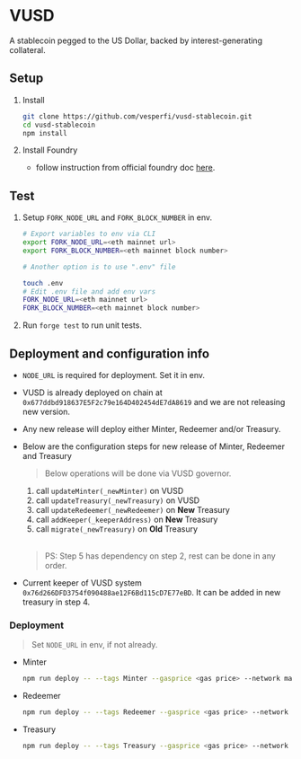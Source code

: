 # VUSD

A stablecoin pegged to the US Dollar, backed by interest-generating collateral.

## Setup

1. Install 

   ```sh
   git clone https://github.com/vesperfi/vusd-stablecoin.git
   cd vusd-stablecoin
   npm install
   ```
2. Install Foundry
   - follow instruction from official foundry doc [here](https://getfoundry.sh/introduction/installation).

## Test
1. Setup `FORK_NODE_URL` and `FORK_BLOCK_NUMBER` in env.
    ```sh
    # Export variables to env via CLI
    export FORK_NODE_URL=<eth mainnet url>
    export FORK_BLOCK_NUMBER=<eth mainnet block number>
    
    # Another option is to use ".env" file

    touch .env
    # Edit .env file and add env vars
    FORK_NODE_URL=<eth mainnet url>
    FORK_BLOCK_NUMBER=<eth mainnet block number>
    ```
2. Run `forge test` to run unit tests.

## Deployment and configuration info

- `NODE_URL` is required for deployment. Set it in env.

- VUSD is already deployed on chain at `0x677ddbd918637E5F2c79e164D402454dE7dA8619` and we are not releasing new version.
- Any new release will deploy either Minter, Redeemer and/or Treasury.
  
* Below are the configuration steps for new release of Minter, Redeemer and Treasury
  >  Below operations will be done via VUSD governor.
  1. call `updateMinter(_newMinter)` on VUSD
  2. call `updateTreasury(_newTreasury)` on VUSD
  3. call `updateRedeemer(_newRedeemer)` on **New** Treasury
  4. call `addKeeper(_keeperAddress)` on **New** Treasury
  5. call `migrate(_newTreasury)` on **Old** Treasury

    <br>

    > PS: Step 5 has dependency on step 2, rest can be done in any order.

- Current keeper of VUSD system `0x76d266DFD3754f090488ae12F6Bd115cD7E77eBD`. It can be added in new treasury in step 4.

### Deployment
> Set `NODE_URL` in env, if not already.
- Minter
  ```bash
  npm run deploy -- --tags Minter --gasprice <gas price> --network mainnet
  ```

- Redeemer
  ```bash
  npm run deploy -- --tags Redeemer --gasprice <gas price> --network mainnet
  ```

- Treasury
  ```bash
  npm run deploy -- --tags Treasury --gasprice <gas price> --network mainnet
  ```